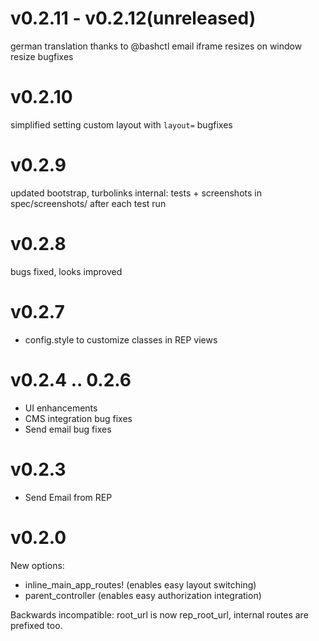 # v0.2.11 - v0.2.12(unreleased)

german translation thanks to @bashctl
email iframe resizes on window resize
bugfixes

# v0.2.10

simplified setting custom layout with `layout=`
bugfixes

# v0.2.9

updated bootstrap, turbolinks
internal: tests + screenshots in spec/screenshots/ after each test run

# v0.2.8

bugs fixed, looks improved

# v0.2.7

* config.style to customize classes in REP views

# v0.2.4 .. 0.2.6

* UI enhancements
* CMS integration bug fixes
* Send email bug fixes

# v0.2.3

* Send Email from REP

# v0.2.0

New options:
* inline_main_app_routes! (enables easy layout switching)
* parent_controller (enables easy authorization integration)

Backwards incompatible: root_url is now rep_root_url, internal routes are prefixed too.
